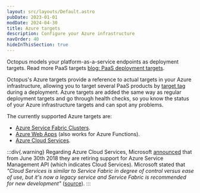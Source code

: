 ```yaml
---
layout: src/layouts/Default.astro
pubDate: 2023-01-01
modDate: 2024-04-30
title: Azure targets
description: Configure your Azure infrastructure
navOrder: 40
hideInThisSection: true
---
```


Octopus models your platform-as-a-service endpoints as deployment targets. Read more PaaS targets [blog: PaaS deployment targets](https://octopus.com/blog/paas-targets).

Octopus's Azure targets provide a reference to actual targets in your Azure infrastructure, allowing you to target several PaaS products by [target tag](/docs/infrastructure/deployment-targets/#target-roles) during a deployment. Azure targets are added the same way as regular deployment targets and go through health checks, so you know the status of your Azure infrastructure targets and can spot any problems.

The currently supported Azure targets are:

- [Azure Service Fabric Clusters](/docs/infrastructure/deployment-targets/azure/service-fabric-cluster-targets).
- [Azure Web Apps](/docs/infrastructure/deployment-targets/azure/web-app-targets) (also works for Azure Functions).
- [Azure Cloud Services](/docs/infrastructure/deployment-targets/azure/cloud-service-targets).

:::div{.warning}
Regarding Azure Cloud Services, Microsoft [announced](https://blogs.msdn.microsoft.com/appserviceteam/2018/03/12/deprecating-service-management-apis-support-for-azure-app-services/) that from June 30th 2018 they are retiring support for Azure Service Management API (which indicates Cloud Services). Microsoft stated that _"Cloud Services is similar to Service Fabric in degree of control versus ease of use, but it's now a legacy service and Service Fabric is recommended for new development"_ ([source](https://docs.microsoft.com/en-us/azure/app-service/choose-web-site-cloud-service-vm)).
:::
